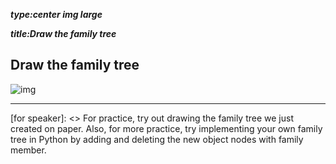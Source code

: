 _**type:center img large**_

_**title:Draw the family tree**_
## Draw the family tree 
![img](https://i.imgur.com/pshjK2F.png )

-------------------------------------------------

[for speaker]: <> For practice, try out drawing the family tree we just created on paper. Also, for more practice, try implementing your own family tree in Python by adding and deleting the new object nodes with family member.